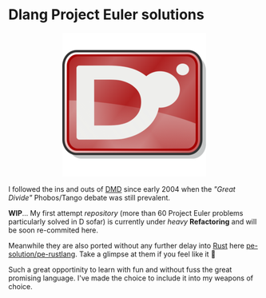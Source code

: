 # Dlang Project Euler solutions

<p align="center"><img src="logo.png"></p>

I followed the ins and outs of [DMD](https://dlang.org/) since early 2004 when the _"Great Divide"_ Phobos/Tango debate was still prevalent.

**WIP**... My first attempt _repository_ (more than 60 Project Euler problems particularly solved in D sofar) is currently under _heavy_ **Refactoring** and will be soon re-commited here.

Meanwhile they are also ported without any further delay into [Rust](https://www.rust-lang.org/) here [pe-solution/pe-rustlang](https://github.com/pe-solutions/pe-rustlang/). Take a glimpse at them if you feel like it 👀

Such a great opportinity to learn with fun and without fuss the great promising language. I've made the choice to include it into my weapons of choice.
